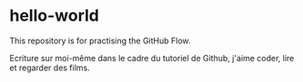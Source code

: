 # hello-world
This repository is for practising the GitHub Flow.

Ecriture sur moi-même dans le cadre du tutoriel de Github, j'aime coder, lire et regarder des films.
